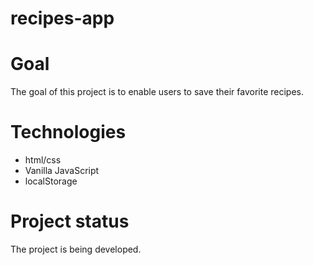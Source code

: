 # recipes-app

# Goal

The goal of this project is to enable users to save their favorite recipes.

# Technologies

* html/css
* Vanilla JavaScript
* localStorage

# Project status

The project is being developed.